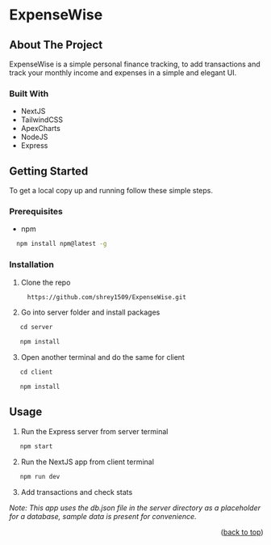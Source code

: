 <a name="readme-top"></a>

  
  

# ExpenseWise

  

<!-- ABOUT THE PROJECT -->

## About The Project

ExpenseWise is a simple personal finance tracking, to add transactions and track your monthly income and expenses in a simple and elegant UI. 
  
### Built With

- NextJS
- TailwindCSS
- ApexCharts
- NodeJS
- Express
  
  

<!-- GETTING STARTED -->

## Getting Started

To get a local copy up and running follow these simple steps.

### Prerequisites

* npm

```sh
  npm install npm@latest -g
```

### Installation


1. Clone the repo

```sh
     https://github.com/shrey1509/ExpenseWise.git
```

2. Go into server folder and install packages

```sh
   cd server
```

```sh
   npm install
```

3. Open another terminal and do the same for client

```sh
   cd client
```

```sh
   npm install
```

<!-- USAGE EXAMPLES -->

## Usage

1. Run the Express server from server terminal

```sh
   npm start
```

2. Run the NextJS app from client terminal

```sh
   npm run dev
```

3. Add transactions and check stats


_Note: This app uses the db.json file in the server directory as a placeholder for a database, sample data is present for convenience._




<p align="right">(<a href="#readme-top">back to top</a>)</p>

